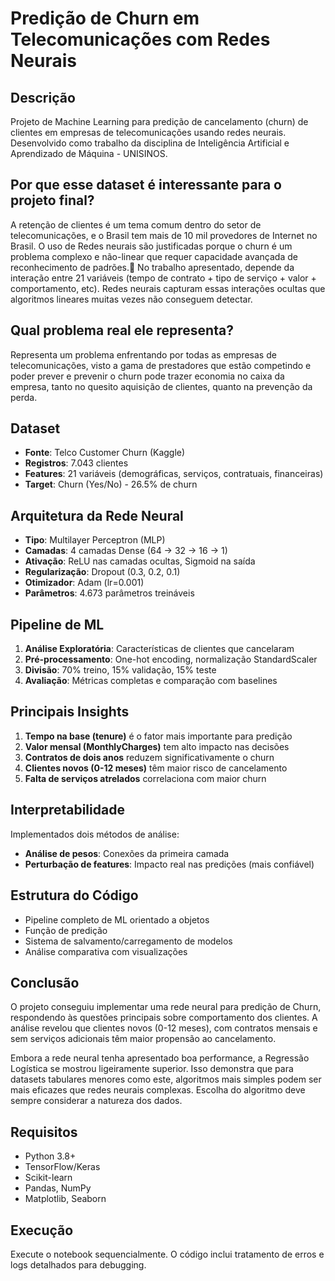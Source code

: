 # Predição de Churn em Telecomunicações com Redes Neurais

## Descrição
Projeto de Machine Learning para predição de cancelamento (churn) de clientes em empresas de telecomunicações usando redes neurais. Desenvolvido como trabalho da disciplina de Inteligência Artificial e Aprendizado de Máquina - UNISINOS.

## Por que esse dataset é interessante para o projeto final? 
A retenção de clientes é um tema comum dentro do setor de telecomunicações, e o Brasil tem mais de 10 mil provedores de Internet no Brasil. O uso de Redes neurais são justificadas porque o churn é um problema complexo e não-linear que requer capacidade avançada de reconhecimento de padrões.
No trabalho apresentado, depende da interação entre 21 variáveis (tempo de contrato + tipo de serviço + valor + comportamento, etc). Redes neurais capturam essas interações ocultas que algoritmos lineares muitas vezes não conseguem detectar.

## Qual problema real ele representa? 
Representa um problema enfrentando por todas as empresas de telecomunicações, visto a gama de prestadores que estão competindo e poder prever e prevenir o churn pode trazer economia no caixa da empresa, tanto no quesito aquisição de clientes, quanto na prevenção da perda.

## Dataset
- **Fonte**: Telco Customer Churn (Kaggle)
- **Registros**: 7.043 clientes
- **Features**: 21 variáveis (demográficas, serviços, contratuais, financeiras)
- **Target**: Churn (Yes/No) - 26.5% de churn

## Arquitetura da Rede Neural
- **Tipo**: Multilayer Perceptron (MLP)
- **Camadas**: 4 camadas Dense (64 → 32 → 16 → 1)
- **Ativação**: ReLU nas camadas ocultas, Sigmoid na saída
- **Regularização**: Dropout (0.3, 0.2, 0.1)
- **Otimizador**: Adam (lr=0.001)
- **Parâmetros**: 4.673 parâmetros treináveis

## Pipeline de ML
1. **Análise Exploratória**: Características de clientes que cancelaram
2. **Pré-processamento**: One-hot encoding, normalização StandardScaler
3. **Divisão**: 70% treino, 15% validação, 15% teste
5. **Avaliação**: Métricas completas e comparação com baselines


## Principais Insights
1. **Tempo na base (tenure)** é o fator mais importante para predição
2. **Valor mensal (MonthlyCharges)** tem alto impacto nas decisões
3. **Contratos de dois anos** reduzem significativamente o churn
4. **Clientes novos (0-12 meses)** têm maior risco de cancelamento
5. **Falta de serviços atrelados** correlaciona com maior churn

## Interpretabilidade
Implementados dois métodos de análise:
- **Análise de pesos**: Conexões da primeira camada
- **Perturbação de features**: Impacto real nas predições (mais confiável)

## Estrutura do Código
- Pipeline completo de ML orientado a objetos
- Função de predição
- Sistema de salvamento/carregamento de modelos
- Análise comparativa com visualizações

## Conclusão
O projeto conseguiu implementar uma rede neural para predição de Churn, respondendo às questões principais sobre comportamento dos clientes. A análise revelou que clientes novos (0-12 meses), com contratos mensais e sem serviços adicionais têm maior propensão ao cancelamento.

Embora a rede neural tenha apresentado boa performance, a Regressão Logística se mostrou ligeiramente superior. Isso demonstra que para datasets tabulares menores como este, algoritmos mais simples podem ser mais eficazes que redes neurais complexas. Escolha do algoritmo deve sempre considerar a natureza dos dados.


## Requisitos
- Python 3.8+
- TensorFlow/Keras
- Scikit-learn
- Pandas, NumPy
- Matplotlib, Seaborn

## Execução
Execute o notebook sequencialmente. O código inclui tratamento de erros e logs detalhados para debugging.
